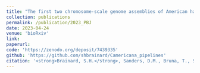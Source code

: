 ```yaml
---
title: "The first two chromosome-scale genome assemblies of American hazelnut enable comparative genomic analysis of the genus Corylus"
collection: publications
permalink: /publication/2023_PBJ
date: 2023-04-24
venue: 'bioRxiv'
link:
paperurl: 
code: 'https://zenodo.org/deposit/7439335'
github: 'https://github.com/shbrainard/Camericana_pipelines'
citation: '<strong>Brainard, S.H.</strong>, Sanders, D.M., Bruna, T., Shengqiang, S., Dawson, J.C. The first two chromosome-scale genome assemblies of American hazelnut enable comparative genomic analysis of the genus Corylus. <i>Plant Biotechnol J</i> Accepted (2023)'
---
```


